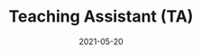 ---
title: "Teaching Assistant (TA)"
collection: teaching
type: "DATA C100. Principles & Techniques of Data Science"
permalink: /teaching/2021-spring-teaching-1
venue: "University of California - Berkeley, Data Science"
date: 2021-05-20
location: "City, Country"
---
